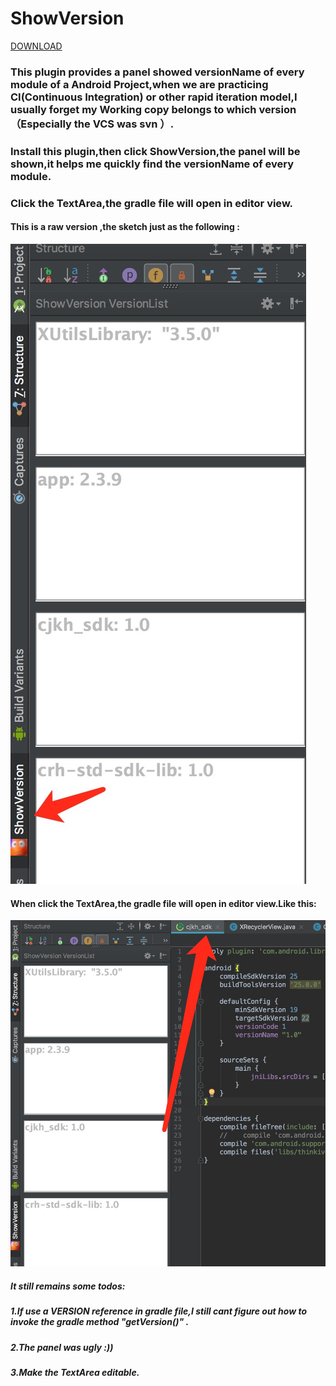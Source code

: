 # ShowVersion
[DOWNLOAD](https://plugins.jetbrains.com/plugin/10474-showversion)
### This plugin provides a panel showed versionName of every module of a Android Project,when we are practicing CI(Continuous Integration) or other rapid iteration model,I usually forget my Working copy belongs to which version （Especially the VCS was svn ）.
### Install this plugin,then click ShowVersion,the panel will be shown,it helps me quickly find the versionName of every module.
### Click the TextArea,the gradle file will open in editor view.
#### This is a raw version ,the sketch just as the following :
![png](https://github.com/tmac1999/ShowVersionTest/blob/master/tutorial/show_version_demo.png)


#### When click the TextArea,the gradle file will open in editor view.Like this:
![png](https://github.com/tmac1999/ShowVersionTest/blob/master/tutorial/show_version_demo2.png)

##### It still remains some todos:


##### 1.If use a VERSION reference in gradle file,I still cant figure out how to invoke the gradle method "getVersion()" .
##### 2.The panel was ugly :))
##### 3.Make the TextArea editable.

